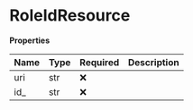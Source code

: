 # RoleIdResource

**Properties**

| Name | Type | Required | Description |
| :--- | :--- | :------- | :---------- |
| uri  | str  | ❌       |             |
| id\_ | str  | ❌       |             |

<!-- This file was generated by liblab | https://liblab.com/ -->
